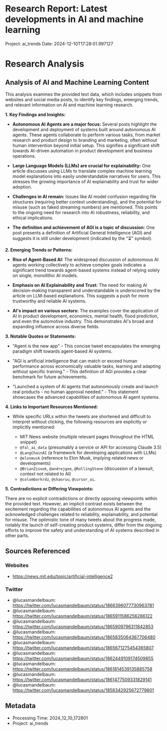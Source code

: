 # Research Report: Latest developments in AI and machine learning
Project: ai_trends
Date: 2024-12-10T17:28:01.997127

# Research Analysis
## Analysis of AI and Machine Learning Content

This analysis examines the provided text data, which includes snippets from websites and social media posts, to identify key findings, emerging trends, and relevant information on AI and machine learning research.

**1. Key Findings and Insights:**

* **Autonomous AI Agents are a major focus:** Several posts highlight the development and deployment of systems built around autonomous AI agents. These agents collaborate to perform various tasks, from market research and product design to branding and marketing, often without human intervention beyond initial setup. This signifies a significant shift towards AI-driven automation in product development and business operations.

* **Large Language Models (LLMs) are crucial for explainability:** One article discusses using LLMs to translate complex machine learning model explanations into easily understandable narratives for users.  This stresses the growing importance of AI explainability and trust for wider adoption.

* **Challenges in AI remain:**  Issues like AI model confusion regarding file structures (requiring better context understanding), and the potential for misuse (such as faked streaming numbers) are mentioned. This points to the ongoing need for research into AI robustness, reliability, and ethical implications.

* **The definition and achievement of AGI is a topic of discussion:** One post presents a definition of Artificial General Intelligence (AGI) and suggests it is still under development (indicated by the "⏳" symbol).


**2. Emerging Trends or Patterns:**

* **Rise of Agent-Based AI:** The widespread discussion of autonomous AI agents working collectively to achieve complex goals indicates a significant trend towards agent-based systems instead of relying solely on single, monolithic AI models.

* **Emphasis on AI Explainability and Trust:** The need for making AI decision-making transparent and understandable is underscored by the article on LLM-based explanations.  This suggests a push for more trustworthy and reliable AI systems.

* **AI's impact on various sectors:**  The examples cover the application of AI in product development, economics, mental health, flood prediction, and even the automotive industry. This demonstrates AI's broad and expanding influence across diverse fields.


**3. Notable Quotes or Statements:**

* "Agent is the new app" -  This concise tweet encapsulates the emerging paradigm shift towards agent-based AI systems.

* "AGI is artificial intelligence that can match or exceed human performance across economically valuable tasks, learning and adapting without specific training." - This definition of AGI provides a clear benchmark for future achievements.

* "Launched a system of AI agents that autonomously create and launch real products - no human approval needed." - This statement showcases the advanced capabilities of autonomous AI agent systems.


**4. Links to Important Resources Mentioned:**

* While specific URLs within the tweets are shortened and difficult to interpret without clicking, the following resources are explicitly or implicitly mentioned:

    * MIT News website (multiple relevant pages throughout the HTML snippet)
    * `@fal_ai_data` (presumably a service or API for accessing Claude 3.5)
    * `@LangChainAI` (a framework for developing applications with LLMs)
    * `@elonmusk` (reference to Elon Musk, implying related news or developments)
    * `@BrianZisook`, `@andrejgee`, `@RollingStone` (discussion of a lawsuit, context not related to AI)
    * `@colomborkrdz`, `@shaoruu`, `@cursor_ai`.


**5. Contradictions or Differing Viewpoints:**

There are no explicit contradictions or directly opposing viewpoints within the provided text.  However, an implicit contrast exists between the excitement regarding the capabilities of autonomous AI agents and the acknowledged challenges related to reliability, explainability, and potential for misuse.  The optimistic tone of many tweets about the progress made, notably the launch of self-creating product systems, differ from the ongoing efforts to improve the safety and understanding of AI systems described in other parts.


## Sources Referenced

### Websites
- https://news.mit.edu/topic/artificial-intelligence2

### Twitter
- @lucasmandelbaum: https://twitter.com/lucasmandelbaum/status/1866396077730963781
- @lucasmandelbaum: https://twitter.com/lucasmandelbaum/status/1865911586256286122
- @lucasmandelbaum: https://twitter.com/lucasmandelbaum/status/1865909796311842853
- @lucasmandelbaum: https://twitter.com/lucasmandelbaum/status/1865835064367706480
- @lucasmandelbaum: https://twitter.com/lucasmandelbaum/status/1865671275454365807
- @lucasmandelbaum: https://twitter.com/lucasmandelbaum/status/1862449109174509855
- @lucasmandelbaum: https://twitter.com/lucasmandelbaum/status/1861814539135885758
- @lucasmandelbaum: https://twitter.com/lucasmandelbaum/status/1861477509331829141
- @lucasmandelbaum: https://twitter.com/lucasmandelbaum/status/1858342925672779801

## Metadata
- Processing Time: 2024_12_10_172801
- Project: ai_trends
